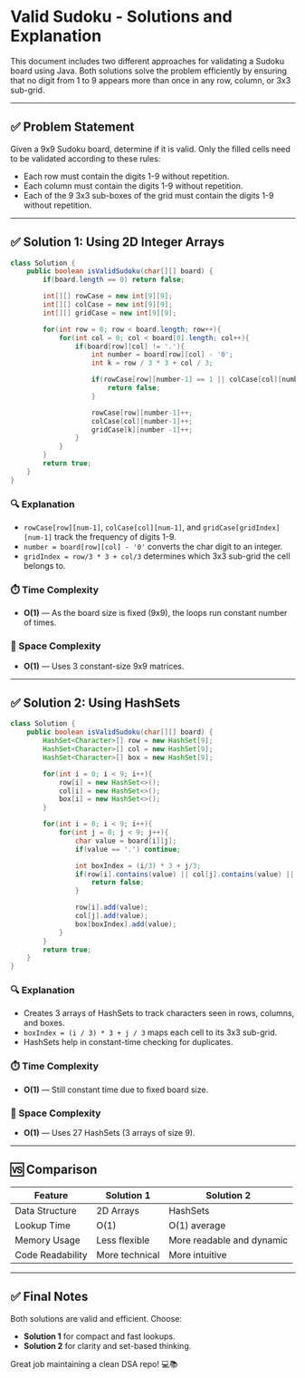 # Valid Sudoku - Solutions and Explanation

This document includes two different approaches for validating a Sudoku board using Java. Both solutions solve the problem efficiently by ensuring that no digit from 1 to 9 appears more than once in any row, column, or 3x3 sub-grid.

---

## ✅ Problem Statement

Given a 9x9 Sudoku board, determine if it is valid. Only the filled cells need to be validated according to these rules:

* Each row must contain the digits 1-9 without repetition.
* Each column must contain the digits 1-9 without repetition.
* Each of the 9 3x3 sub-boxes of the grid must contain the digits 1-9 without repetition.

---

## ✅ Solution 1: Using 2D Integer Arrays

```java
class Solution {
    public boolean isValidSudoku(char[][] board) {
        if(board.length == 0) return false;

        int[][] rowCase = new int[9][9];
        int[][] colCase = new int[9][9];
        int[][] gridCase = new int[9][9];

        for(int row = 0; row < board.length; row++){
            for(int col = 0; col < board[0].length; col++){
                if(board[row][col] != '.'){
                    int number = board[row][col] - '0';
                    int k = row / 3 * 3 + col / 3;

                    if(rowCase[row][number-1] == 1 || colCase[col][number-1] == 1 || gridCase[k][number -1] == 1){
                        return false;
                    }

                    rowCase[row][number-1]++;
                    colCase[col][number-1]++;
                    gridCase[k][number -1]++;
                }
            }
        }
        return true;
    }
}
```

### 🔍 Explanation

* `rowCase[row][num-1]`, `colCase[col][num-1]`, and `gridCase[gridIndex][num-1]` track the frequency of digits 1-9.
* `number = board[row][col] - '0'` converts the char digit to an integer.
* `gridIndex = row/3 * 3 + col/3` determines which 3x3 sub-grid the cell belongs to.

### ⏱️ Time Complexity

* **O(1)** — As the board size is fixed (9x9), the loops run constant number of times.

### 🧠 Space Complexity

* **O(1)** — Uses 3 constant-size 9x9 matrices.

---

## ✅ Solution 2: Using HashSets

```java
class Solution {
    public boolean isValidSudoku(char[][] board) {
        HashSet<Character>[] row = new HashSet[9];
        HashSet<Character>[] col = new HashSet[9];
        HashSet<Character>[] box = new HashSet[9];

        for(int i = 0; i < 9; i++){
            row[i] = new HashSet<>();
            col[i] = new HashSet<>();
            box[i] = new HashSet<>();
        }

        for(int i = 0; i < 9; i++){
            for(int j = 0; j < 9; j++){
                char value = board[i][j];
                if(value == '.') continue;

                int boxIndex = (i/3) * 3 + j/3;
                if(row[i].contains(value) || col[j].contains(value) || box[boxIndex].contains(value)){
                    return false;
                }

                row[i].add(value);
                col[j].add(value);
                box[boxIndex].add(value);
            }
        }
        return true;
    }
}
```

### 🔍 Explanation

* Creates 3 arrays of HashSets to track characters seen in rows, columns, and boxes.
* `boxIndex = (i / 3) * 3 + j / 3` maps each cell to its 3x3 sub-grid.
* HashSets help in constant-time checking for duplicates.

### ⏱️ Time Complexity

* **O(1)** — Still constant time due to fixed board size.

### 🧠 Space Complexity

* **O(1)** — Uses 27 HashSets (3 arrays of size 9).

---

## 🆚 Comparison

| Feature          | Solution 1     | Solution 2                |
| ---------------- | -------------- | ------------------------- |
| Data Structure   | 2D Arrays      | HashSets                  |
| Lookup Time      | O(1)           | O(1) average              |
| Memory Usage     | Less flexible  | More readable and dynamic |
| Code Readability | More technical | More intuitive            |

---

## ✅ Final Notes

Both solutions are valid and efficient. Choose:

* **Solution 1** for compact and fast lookups.
* **Solution 2** for clarity and set-based thinking.

Great job maintaining a clean DSA repo! 💻📚
